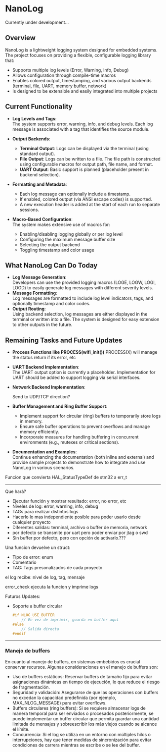 # NanoLog 

Currently under development...

## Overview

NanoLog is a lightweight logging system designed for embedded systems. The project focuses on providing a flexible, configurable logging library that:

- Supports multiple log levels (Error, Warning, Info, Debug)
- Allows configuration through compile-time macros
- Enables colored output, timestamping, and various output backends (terminal, file, UART, memory buffer, network)
- Is designed to be extensible and easily integrated into multiple projects

## Current Functionality

- **Log Levels and Tags**:  
  The system supports error, warning, info, and debug levels. Each log message is associated with a tag that identifies the source module.

- **Output Backends**:  
  - **Terminal Output**: Logs can be displayed via the terminal (using standard output).
  - **File Output**: Logs can be written to a file. The file path is constructed using configurable macros for output path, file name, and format.
  - **UART Output**: Basic support is planned (placeholder present in backend selection).
  
- **Formatting and Metadata**:  
  - Each log message can optionally include a timestamp.
  - If enabled, colored output (via ANSI escape codes) is supported.
  - A new execution header is added at the start of each run to separate sessions.

- **Macro-Based Configuration**:  
  The system makes extensive use of macros for:
  - Enabling/disabling logging globally or per log level
  - Configuring the maximum message buffer size
  - Selecting the output backend
  - Toggling timestamp and color usage

## What NanoLog Can Do Today

- **Log Message Generation**:  
  Developers can use the provided logging macros (LOGE, LOGW, LOGI, LOGD) to easily generate log messages with different severity levels.  
- **Message Formatting**:  
  Log messages are formatted to include log level indicators, tags, and optionally timestamp and color codes.
- **Output Routing**:  
  Using backend selection, log messages are either displayed in the terminal or written into a file. The system is designed for easy extension to other outputs in the future.

## Remaining Tasks and Future Updates

- **Process Functions like PROCESS(wifi_init())**
PROCESS(X) will manage the status return if its error, etc

- **UART Backend Implementation**:  
  The UART output option is currently a placeholder. Implementation for UART should be added to support logging via serial interfaces.

- **Network Backend Implementation**:

    Send to UDP/TCP direction?

- **Buffer Management and Ring Buffer Support**:  
  - Implement support for circular (ring) buffers to temporarily store logs in memory.
  - Ensure safe buffer operations to prevent overflows and manage memory efficiently.
  - Incorporate measures for handling buffering in concurrent environments (e.g., mutexes or critical sections).

- **Documentation and Examples**:  
  Continue enhancing the documentation (both inline and external) and provide sample projects to demonstrate how to integrate and use NanoLog in various scenarios.

Funcion que convierta HAL_StatusTypeDef de stm32 a err_t

-------

Que hará?

- Ejecutar función y mostrar resultado: error, no error, etc 
- Niveles de log: error, warning, info, debug
- TAGs para realizar distintos logs
- Hacerlo lo mas independiente posible para poder usarlo desde cualquier proyecto
- Diferentes salidas: terminal, archivo o buffer de memoria, network
- por defecto se transmite por uart pero poder enviar por jtag o swd
- Sin buffer por defecto, pero con opción de activarlo.???

Una funcion devuelve un struct:

- Tipo de error: enum
- Comentario
- TAG: Tags presonalizados de cada proyecto


el log recibe: nivel de log, tag, mensaje

error_check ejecuta la funcion y imprime logs


Futuros Updates:

- Soporte a buffer circular

    ```c
    #if NLOG_USE_BUFFER
        // En vez de imprimir, guarda en buffer aquí
    #else
        // Salida directa
    #endif
    ```

--------
### Manejo de buffers 

En cuanto al manejo de buffers, en sistemas embebidos es crucial conservar recursos. Algunas consideraciones en el manejo de buffers son:

- Uso de buffers estáticos: Reservar buffers de tamaño fijo para evitar asignaciones dinámicas en tiempo de ejecución, lo que reduce el riesgo de fragmentación.
- Seguridad y validación: Asegurarse de que las operaciones con buffers no excedan la capacidad predefinida (por ejemplo, MAX_NLOG_MESSAGE) para evitar overflows.
- Buffers circulares (ring buffers): Si se requiere almacenar logs de manera temporal para ser enviados o procesados posteriormente, se puede implementar un buffer circular que permita guardar una cantidad limitada de mensajes y sobreescribir los más viejos cuando se alcance el límite.
- Concurrencia: Si el log se utiliza en un entorno con múltiples hilos o interrupciones, hay que tener medidas de sincronización para evitar condiciones de carrera mientras se escribe o se lee del buffer.
